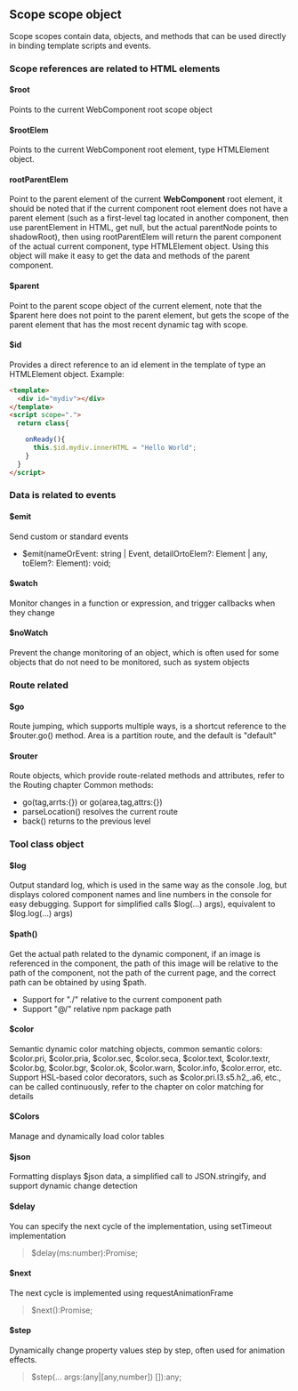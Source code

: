 <!--DESC: {icon:{name:"explore",pkg:"mdi",type:"filled"},id:1} -->

## Scope scope object
Scope scopes contain data, objects, and methods that can be used directly in binding template scripts and events.


### Scope references are related to HTML elements

#### $root
Points to the current WebComponent root scope object

#### $rootElem
Points to the current WebComponent root element, type HTMLElement object.

#### rootParentElem
Point to the parent element of the current **WebComponent** root element, it should be noted that if the current component root element does not have a parent element (such as a first-level tag located in another component, then use parentElement in HTML, get null, but the actual parentNode points to shadowRoot), then using rootParentElem will return the parent component of the actual current component, type HTMLElement object. Using this object will make it easy to get the data and methods of the parent component.


#### $parent
Point to the parent scope object of the current element, note that the $parent here does not point to the parent element, but gets the scope of the parent element that has the most recent dynamic tag with scope.

#### $id
  Provides a direct reference to an id element in the template of type an HTMLElement object.
  Example:
  ```html
  <template>
    <div id="mydiv"></div>
  </template>
  <script scope=".">
    return class{

      onReady(){
        this.$id.mydiv.innerHTML = "Hello World";
      }
    }
  </script>
  ```

### Data is related to events

#### $emit
Send custom or standard events
- $emit(nameOrEvent: string | Event, detailOrtoElem?: Element | any, toElem?: Element): void;
#### $watch
Monitor changes in a function or expression, and trigger callbacks when they change

#### $noWatch
Prevent the change monitoring of an object, which is often used for some objects that do not need to be monitored, such as system objects


### Route related

#### $go
Route jumping, which supports multiple ways, is a shortcut reference to the $router.go() method.
Area is a partition route, and the default is "default"

#### $router
Route objects, which provide route-related methods and attributes, refer to the Routing chapter
Common methods:
- go(tag,arrts:{}) or go(area,tag,attrs:{})
- parseLocation() resolves the current route
- back() returns to the previous level



### Tool class object
#### $log 
Output standard log, which is used in the same way as the console .log, but displays colored component names and line numbers in the console for easy debugging. Support for simplified calls $log(...) args), equivalent to $log.log(...) args)

#### $path()
Get the actual path related to the dynamic component, if an image is referenced in the component, the path of this image will be relative to the path of the component, not the path of the current page, and the correct path can be obtained by using $path.
- Support for "./" relative to the current component path
- Support "@/" relative npm package path

#### $color
Semantic dynamic color matching objects, common semantic colors: $color.pri, $color.pria, $color.sec, $color.seca, $color.text, $color.textr, $color.bg, $color.bgr, $color.ok, $color.warn, $color.info, $color.error, etc.
Support HSL-based color decorators, such as $color.pri.l3.s5.h2_.a6, etc., can be called continuously, refer to the chapter on color matching for details

#### $Colors
Manage and dynamically load color tables

#### $json
Formatting displays $json data, a simplified call to JSON.stringify, and support dynamic change detection

#### $delay
You can specify the next cycle of the implementation, using setTimeout implementation
> $delay(ms:number):Promise<void>;

#### $next
The next cycle is implemented using requestAnimationFrame
> $next():Promise<void>;

#### $step
Dynamically change property values step by step, often used for animation effects.
> $step(... args:(any|[any,number]) []):any;
